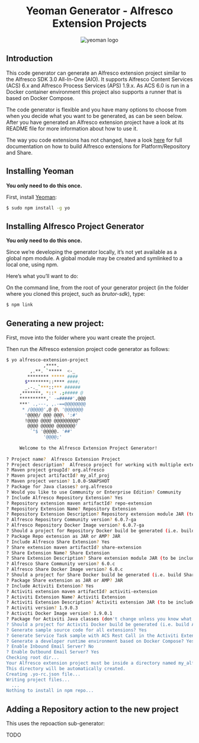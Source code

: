 <h1 align="center">Yeoman Generator - Alfresco Extension Projects</h1>
<p align="center">
  <img title="yeoman generator" src='https://github.com/yeoman/media/blob/master/optimized/yeoman-150x150-opaque.png' alt='yeoman logo'  />
</p>

## Introduction
This code generator can generate an Alfresco extension project similar to the Alfresco SDK 3.0 All-In-One (AIO).
It supports Alfresco Content Services (ACS) 6.x and Alfresco Process Services (APS) 1.9.x. As ACS 6.0 is run
in a Docker container environment this project also supports a runner that is based on Docker Compose.

The code generator is flexible and you have many options to choose from when you decide what you want to be 
generated, as can be seen below. After you have generated an Alfresco extension project have a look at its
README file for more information about how to use it.

The way you code extensions has not changed, have a look [here](https://docs.alfresco.com/6.0/concepts/dev-for-developers.html) for full documentation on how to build
Alfresco extensions for Platform/Repository and Share.
 

## Installing Yeoman 
**You only need to do this once.**

First, install [Yeoman](http://yeoman.io):

```bash
$ sudo npm install -g yo
```

## Installing Alfresco Project Generator 
**You only need to do this once.**

Since we’re developing the generator locally, it’s not yet available as a global npm module. 
A global module may be created and symlinked to a local one, using npm. 

Here’s what you’ll want to do:

On the command line, from the root of your generator project 
(in the folder where you cloned this project, such as *brutor-sdk*), type:

```bash
$ npm link
```
 
## Generating a new project:

First, move into the folder where you want create the project.

Then run the Alfresco extension project code generator as follows:

```bash
$ yo alfresco-extension-project
              ,****.          
         ,.**. `*****  <-_    
        ******** ***** ####   
       $********::**** ####;  
       _.-._`***::*** ######  
     ,*******, *::* .;##### @ 
     **********,' -=#####',@@@
     ***' .,---, ,.-==@@@@@@@@
      * /@@@@@',@ @\ '@@@@@@@ 
       '@@@@/ @@@ @@@\ ':#'   
       !@@@@ @@@@ @@@@@@@@@^  
        @@@@ @@@@@ @@@@@@@'   
         `"$ '@@@@@. '##'     
              '@@@@;'         
     
     Welcome to the Alfresco Extension Project Generator!
                 
? Project name?  Alfresco Extension Project
? Project description?  Alfresco project for working with multiple extensions in a containerized environment
? Maven project groupId? org.alfresco
? Maven project artifactId? my_alf_proj
? Maven project version? 1.0.0-SNAPSHOT
? Package for Java classes? org.alfresco
? Would you like to use Community or Enterprise Edition? Community
? Include Alfresco Repository Extension? Yes
? Repository extension maven artifactId? repo-extension
? Repository Extension Name? Repository Extension
? Repository Extension Description? Repository extension module JAR (to be included in the alfresco.war)
? Alfresco Repository Community version? 6.0.7-ga
? Alfresco Repository Docker Image version? 6.0.7-ga
? Should a project for Repository Docker build be generated (i.e. build Repo Docker image with repo extension)? Yes
? Package Repo extension as JAR or AMP? JAR
? Include Alfresco Share Extension? Yes
? Share extension maven artifactId? share-extension
? Share Extension Name? Share Extension
? Share Extension Description? Share extension module JAR (to be included in the share.war)
? Alfresco Share Community version? 6.0.c
? Alfresco Share Docker Image version? 6.0.c
? Should a project for Share Docker build be generated (i.e. build Share Docker image with Share extension)? Yes
? Package Share extension as JAR or AMP? JAR
? Include Activiti Extension? Yes
? Activiti extension maven artifactId? activiti-extension
? Activiti Extension Name? Activiti Extension
? Activiti Extension Description? Activiti extension JAR (to be included in the activiti_app.war)
? Activiti version? 1.9.0.3
? Activiti Docker Image version? 1.9.0.1
? Package for Activiti Java classes (don't change unless you know what you are doing)? com.activiti.extension.bean
? Should a project for Activiti Docker build be generated (i.e. build Activiti Docker image with Activiti extension)? Yes
? Generate sample source code for all extensions? Yes
? Generate Service Task sample with ACS Rest Call in the Activiti Extension project? Yes
? Generate a developer runtime environment based on Docker Compose? Yes
? Enable Inbound Email Server? No
? Enable Outbound Email Server? Yes
Checking root dir...
Your Alfresco extension project must be inside a directory named my_alf_proj
This directory will be automatically created.
Creating .yo-rc.json file...
Writing project files...
  ...
Nothing to install in npm repo...
```

##  Adding a Repository action to the new project
This uses the repoaction sub-generator:

TODO
